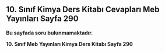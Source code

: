 ## 10. Sınıf Kimya Ders Kitabı Cevapları Meb Yayınları Sayfa 290

**Bu sayfada soru bulunmamaktadır.**

**10. Sınıf Meb Yayınları Kimya Ders Kitabı Sayfa 290**